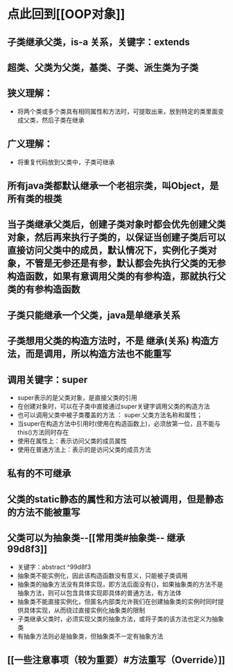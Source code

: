 # 点此回到[[OOP对象]]

## 子类继承父类，is-a  关系，关键字：extends

## 超类、父类为父类，基类、子类、派生类为子类

## 狭义理解：
- 将两个类或多个类具有相同属性和方法时，可提取出来，放到特定的类里面变成父类，然后子类在继承

## 广义理解：
- 将重复代码放到父类中，子类可继承

## 所有java类都默认继承一个老祖宗类，叫Object，是所有类的根类

## 当子类继承父类后，创建子类对象时都会优先创建父类对象，然后再来执行子类的，以保证当创建子类后可以直接访问父类中的成员，默认情况下，实例化子类对象，不管是无参还是有参，默认都会先执行父类的无参构造函数，如果有意调用父类的有参构造，那就执行父类的有参构造函数

## 子类只能继承一个父类，java是单继承关系

## 子类想用父类的构造方法时，不是   继承(关系)  构造方法，而是调用，所以构造方法也不能重写

## 调用关键字：super
- super表示的是父类对象，是直接父类的引用
- 在创建对象时，可以在子类中直接通过super关键字调用父类的构造方法
- 也可以调用父类中被子类覆盖的方法   ：  super.父类方法名称和属性；
- 当super在构造方法中引用时(使用在构造函数上)，必须放第一位，且不能与this()方法同时存在
- 使用在属性上：表示访问父类的成员属性
- 使用在普通方法上：表示的是访问父类的成员方法

## 私有的不可继承

## 父类的static静态的属性和方法可以被调用，但是静态的方法不能被重写


## 父类可以为抽象类--[[常用类#抽象类-- 继承 99d8f3]]
- 关键字：abstract ^99d8f3
- 抽象类不能实例化，因此该构造函数没有意义，只能被子类调用
- 抽象类的抽象方法没有具体实现，即方法后面没有{}，如果抽象类的方法不是抽象方法，则可以包含具体实现即具体的普通方法，有方法体
- 抽象类不能直接实例化，但匿名内部类允许我们在创建抽象类的实例时同时提供具体实现，从而绕过直接实例化抽象类的限制
- 子类继承父类时，必须实现父类的抽象方法，或将子类的该方法也定义为抽象类
- 有抽象方法则必是抽象类，但抽象类不一定有抽象方法

## [[一些注意事项（较为重要）#方法重写（Override）]]